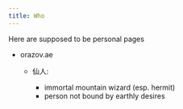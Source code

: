 ```yaml
---
title: Who
---
```


Here are supposed to be personal pages

- orazov.ae

  - 仙人:

     - immortal mountain wizard (esp. hermit)
     - person not bound by earthly desires
